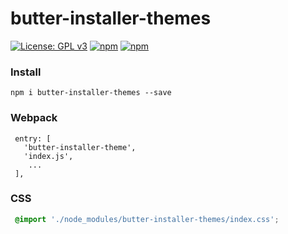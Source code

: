 # butter-installer-themes

[![License: GPL v3](https://img.shields.io/badge/License-GPL%20v3-blue.svg)](http://www.gnu.org/licenses/gpl-3.0)
[![npm](https://img.shields.io/npm/v/butter-installer-themes.svg)](https://www.npmjs.com/package/butter-installer-themes)
[![npm](https://img.shields.io/npm/dt/butter-installer-themes.svg)](https://www.npmjs.com/package/butter-installer-themes)


### Install
`npm i butter-installer-themes --save`

### Webpack
``` JS
 entry: [
   'butter-installer-theme',
   'index.js',
    ...
 ],
```
### CSS
``` CSS
 @import './node_modules/butter-installer-themes/index.css';
```
